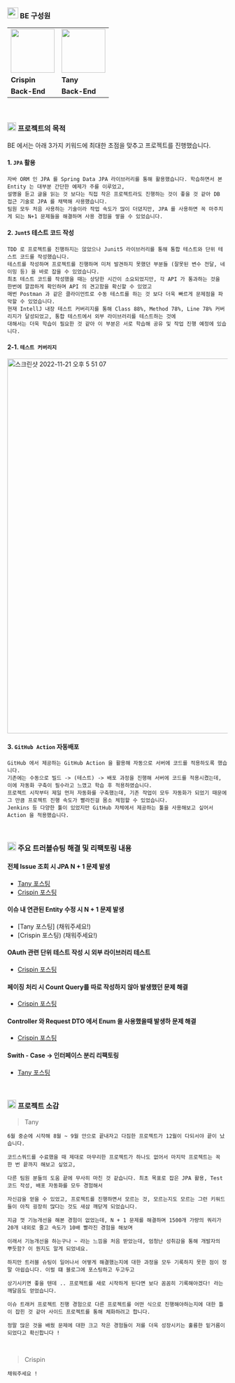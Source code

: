 ### <img height="25px" src="https://user-images.githubusercontent.com/78953393/202858325-2895d601-1043-4921-91b6-6238eefa7f84.png" /> BE 구성원

<table>
  <tr>
    <td>
        <a href="https://github.com/crispindeity">
            <img src="https://user-images.githubusercontent.com/78953393/202717705-6905f508-5153-454e-b623-5af3e279e3b5.jpeg" width="100" height="100" />
        </a>
    </td>
    <td>
        <a href="https://github.com/juni8453">
            <img src="https://user-images.githubusercontent.com/78953393/202717589-416e8ada-2cf1-49ed-8bc4-86f6a0258e9b.jpeg" width="100" height="100" />
        </a>
    </td>
  </tr>
  <tr>
    <td><b>Crispin</b></td>
    <td><b>Tany</b></td>
  </tr>
  <tr>
    <td><b>Back-End</b></td>
    <td><b>Back-End</b></td>
  </tr>

</table>

<br>

### <img height="20px" src="https://user-images.githubusercontent.com/78953393/202724902-5c0e2787-eb17-45e0-9faa-a119d4eeaa5b.png" /> 프로젝트의 목적
BE 에서는 아래 3가지 키워드에 최대한 초점을 맞추고 프로젝트를 진행했습니다.
#### 1. `JPA` 활용
```text
자바 ORM 인 JPA 를 Spring Data JPA 라이브러리를 통해 활용했습니다. 학습하면서 본 Entity 는 대부분 간단한 예제가 주를 이루었고, 
설명을 듣고 글을 읽는 것 보다는 직접 작은 프로젝트라도 진행하는 것이 좋을 것 같아 DB 접근 기술로 JPA 를 채택해 사용했습니다. 
팀원 모두 처음 사용하는 기술이라 작업 속도가 많이 더뎠지만, JPA 를 사용하면 꼭 마주치게 되는 N+1 문제들을 해결하며 사용 경험을 쌓을 수 있었습니다.
```

#### 2. `Junt5` 테스트 코드 작성
```text
TDD 로 프로젝트를 진행하지는 않았으나 Junit5 라이브러리를 통해 통합 테스트와 단위 테스트 코드를 작성했습니다.
테스트를 작성하며 프로젝트를 진행하며 미처 발견하지 못했던 부분들 (잘못된 변수 전달, 네이밍 등) 을 바로 잡을 수 있었습니다.
최초 테스트 코드를 작성했을 때는 상당한 시간이 소요되었지만, 각 API 가 통과하는 것을 한번에 깔끔하게 확인하며 API 의 견고함을 확신할 수 있었고
매번 Postman 과 같은 클라이언트로 수동 테스트를 하는 것 보다 더욱 빠르게 문제점을 파악할 수 있었습니다. 
현재 IntellJ 내장 테스트 커버리지를 통해 Class 88%, Method 78%, Line 78% 커버리지가 달성되었고, 통합 테스트에서 외부 라이브러리를 테스트하는 것에 
대해서는 더욱 학습이 필요한 것 같아 이 부분은 서로 학습해 공유 및 작업 진행 예정에 있습니다.
```

#### 2-1. `테스트 커버리지`
<img width="855" alt="스크린샷 2022-11-21 오후 5 51 07" src="https://user-images.githubusercontent.com/79444040/203006397-653d658f-3292-4112-8b52-2d97db9681c1.png">



#### 3. `GitHub Action` 자동배포
```text
GitHub 에서 제공하는 GitHub Action 을 활용해 자동으로 서버에 코드를 적용하도록 했습니다.
기존에는 수동으로 빌드 -> (테스트) -> 배포 과정을 진행해 서버에 코드를 적용시켰는데, 이에 자동화 구축이 필수라고 느꼈고 학습 후 적용하였습니다.
프로젝트 시작부터 제일 먼저 자동화를 구축했는데, 기존 작업이 모두 자동화가 되었기 때문에 그 만큼 프로젝트 진행 속도가 빨라진걸 몸소 체험할 수 있었습니다.
Jenkins 등 다양한 툴이 있었지만 GitHub 자체에서 제공하는 툴을 사용해보고 싶어서 Action 을 적용했습니다.
```

<br>

### <img height="20px" src="https://user-images.githubusercontent.com/78953393/202724902-5c0e2787-eb17-45e0-9faa-a119d4eeaa5b.png" /> 주요 트러블슈팅 해결 및 리팩토링 내용

#### 전체 Issue 조회 시 JPA N + 1 문제 발생
- [Tany 포스팅](https://jeonboard.tistory.com/129)
- [Crispin 포스팅](https://crispindeity.github.io/posts/(PROJECT)API-최적화/)

#### 이슈 내 연관된 Entity 수정 시 N + 1 문제 발생
- [Tany 포스팅] (채워주세요!)
- [Crispin 포스팅) (채워주세요!) 

#### OAuth 관련 단위 테스트 작성 시 외부 라이브러리 테스트
- [Crispin 포스팅](https://crispindeity.github.io/posts/(TEST)외부-API-테스트/)

#### 페이징 처리 시 Count Query를 따로 작성하지 않아 발생했던 문제 해결
- [Crispin 포스팅](https://crispindeity.github.io/posts/(PROJECT)페이징-처리-시-발생한-문제/)

#### Controller 와 Request DTO 에서 Enum 을 사용했을때 발생하 문제 해결
- [Crispin 포스팅](https://crispindeity.github.io/posts/(PROJETC)Enum-Converter/)

#### Swith - Case -> 인터페이스 분리 리팩토링
- [Tany 포스팅](https://jeonboard.tistory.com/131)

<br>

### <img height="20px" src="https://user-images.githubusercontent.com/78953393/202724902-5c0e2787-eb17-45e0-9faa-a119d4eeaa5b.png" /> 프로젝트 소감

> Tany
```text
6월 중순에 시작해 8월 ~ 9월 안으로 끝내자고 다짐한 프로젝트가 12월이 다되서야 끝이 났습니다.

코드스쿼드를 수료했을 때 제대로 마무리한 프로젝트가 하나도 없어서 마지막 프로젝트는 꼭 한 번 끝까지 해보고 싶었고,

다른 팀원 분들의 도움 끝에 무사히 마친 것 같습니다. 최초 목표로 잡은 JPA 활용, Test 코드 작성, 배포 자동화를 모두 경험해서

자신감을 얻을 수 있었고, 프로젝트를 진행하면서 모르는 것, 모르는지도 모르는 그런 키워드들이 아직 굉장히 많다는 것도 새삼 깨닫게 되었습니다.

지금 껏 기능개선을 해본 경험이 없었는데, N + 1 문제를 해결하며 1500개 가량의 쿼리가 20개 내외로 줄고 속도가 10배 빨라진 경험을 해보며

이래서 기능개선을 하는구나 ~ 라는 느낌을 처음 받았는데, 엄청난 성취감을 통해 개발자의 뿌듯함? 이 뭔지도 알게 되었네요.

하지만 트러블 슈팅이 일어나서 어떻게 해결했는지에 대한 과정을 모두 기록하지 못한 점이 정말 아쉽습니다. 이럴 떄 블로그에 포스팅하고 두고두고

상기시키면 좋을 텐데 .. 프로젝트를 새로 시작하게 된다면 보다 꼼꼼히 기록해야겠다! 라는 깨달음도 얻었습니다. 

이슈 트래커 프로젝트 진행 경험으로 다른 프로젝트를 어떤 식으로 진행해야하는지에 대한 틀이 잡힌 것 같아 사이드 프로젝트를 통해 체화하려고 합니다.

정말 많은 것을 배웠 문제에 대한 크고 작은 경험들이 저를 더욱 성장시키는 훌륭한 밑거름이 되었다고 확신합니다 !
```

<br>

> Crispin <br>
```text
채워주세요 !
```
